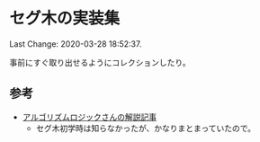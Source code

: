 # セグ木の実装集

Last Change: 2020-03-28 18:52:37.

事前にすぐ取り出せるようにコレクションしたり。

## 参考

- [アルゴリズムロジックさんの解説記事](https://algo-logic.info/segment-tree/)
  - セグ木初学時は知らなかったが、かなりまとまっていたので。

